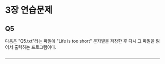# 3장 연습문제
## Q5
다음은 "Q5.txt"라는 파일에 "Life is too short" 문자열을 저장한 후 다시 그 파일을 읽어서 출력하는 프로그램이다.
```
```
---
```python

```